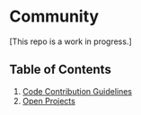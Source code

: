 # Community

[This repo is a work in progress.]

## Table of Contents

1. [Code Contribution Guidelines](Code%20Contribution%20Guide)
2. [Open Projects](Open%20Projects)